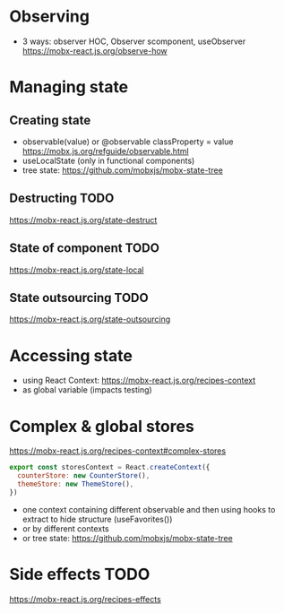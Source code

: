 # Observing
- 3 ways: observer HOC, Observer scomponent, useObserver
https://mobx-react.js.org/observe-how

# Managing state
## Creating state
- observable(value) or @observable classProperty = value
https://mobx.js.org/refguide/observable.html
- useLocalState (only in functional components)
- tree state: https://github.com/mobxjs/mobx-state-tree

## Destructing TODO 
https://mobx-react.js.org/state-destruct

## State of component TODO
https://mobx-react.js.org/state-local

## State outsourcing TODO
https://mobx-react.js.org/state-outsourcing

# Accessing state
- using React Context: https://mobx-react.js.org/recipes-context
- as global variable (impacts testing)

# Complex & global stores
https://mobx-react.js.org/recipes-context#complex-stores

```javascript
export const storesContext = React.createContext({
  counterStore: new CounterStore(),
  themeStore: new ThemeStore(),
})
```

- one context containing different observable and then using hooks to extract to hide structure (useFavorites())
- or by different contexts
- or tree state: https://github.com/mobxjs/mobx-state-tree

# Side effects TODO
https://mobx-react.js.org/recipes-effects
